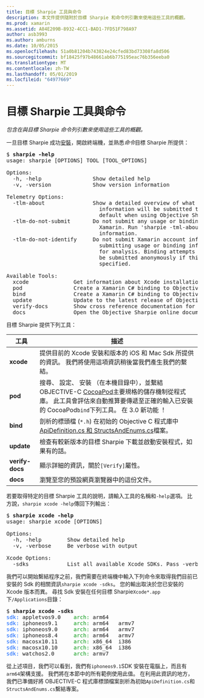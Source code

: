 ```yaml
---
title: 目標 Sharpie 工具與命令
description: 本文件提供隨附於目標 Sharpie 和命令列引數來使用這些工具的概觀。
ms.prod: xamarin
ms.assetid: A84E209B-8932-4CC1-BAD1-7FD51F798A97
author: asb3993
ms.author: amburns
ms.date: 10/05/2015
ms.openlocfilehash: 51a0b81204b743824e24cfed83bd73308fa8d506
ms.sourcegitcommit: bf18425f97b48661ab6b775195eac76b356eeba0
ms.translationtype: MT
ms.contentlocale: zh-TW
ms.lasthandoff: 05/01/2019
ms.locfileid: "64977669"
---
```

# <a name="objective-sharpie-tools--commands"></a>目標 Sharpie 工具與命令

_包含在與目標 Sharpie 命令列引數來使用這些工具的概觀。_

<style type="text/css"> .terminal-blue { color: rgb(10,96,254); } .terminal-green { color: rgb(12,156,26); } .terminal-magenta { color: rgb(152,12,103); } </style>


一旦目標 Sharpie 成功[安裝](~/cross-platform/macios/binding/objective-sharpie/get-started.md)，開啟終端機，並熟悉<em>命令</em>目標 Sharpie 所提供：

<pre>$ <b>sharpie -help</b>
usage: sharpie [OPTIONS] TOOL [TOOL_OPTIONS]

Options:
  -h, -help                Show detailed help
  -v, -version             Show version information

Telemetry Options:
  -tlm-about               Show a detailed overview of what usage and binding
                             information will be submitted to Xamarin by
                             default when using Objective Sharpie.
  -tlm-do-not-submit       Do not submit any usage or binding information to
                             Xamarin. Run 'sharpie -tml-about' for more
                             information.
  -tlm-do-not-identify     Do not submit Xamarin account information when
                             submitting usage or binding information to Xamarin
                             for analysis. Binding attempts and usage data will
                             be submitted anonymously if this option is
                             specified.

Available Tools:
  xcode              Get information about Xcode installations and available SDKs.
  pod                Create a Xamarin C# binding to Objective-C CocoaPods
  bind               Create a Xamarin C# binding to Objective-C APIs
  update             Update to the latest release of Objective Sharpie
  verify-docs        Show cross reference documentation for [Verify] attributes
  docs               Open the Objective Sharpie online documentation</pre>

目標 Sharpie 提供下列工具：

|工具|描述|
|--- |--- |
|**xcode**|提供目前的 Xcode 安裝和版本的 iOS 和 Mac Sdk 所提供的資訊。 我們將使用這項資訊稍後當我們產生我們的繫結。|
|**pod**|搜尋、 設定、 安裝 （在本機目錄中），並繫結 OBJECTIVE-C [CocoaPod](https://cocoapods.org/)主要規格的儲存機制從程式庫。 此工具會評估來自動推算要傳遞至正確的輸入已安裝的 CocoaPod`bind`下列工具。 在 3.0 新功能 ！|
|**bind**|剖析的標頭檔 (`*.h`) 在初始的 Objective C 程式庫中[ApiDefinition.cs 和 StructsAndEnums.cs](~/cross-platform/macios/binding/objective-sharpie/platform/apidefinitions-structsandenums.md)檔案。|
|**update**|檢查有較新版本的目標 Sharpie 下載並啟動安裝程式，如果有的話。|
|**verify-docs**|顯示詳細的資訊，關於`[Verify]`屬性。|
|**docs**|瀏覽至您的預設網頁瀏覽器中的這份文件。|

若要取得特定的目標 Sharpie 工具的說明，請輸入工具的名稱和`-help`選項。 比方說，`sharpie xcode -help`傳回下列輸出：

<pre>$ <b>sharpie xcode -help</b>
usage: sharpie xcode [OPTIONS]

Options:
  -h, -help        Show detailed help
  -v, -verbose     Be verbose with output

Xcode Options:
  -sdks            List all available Xcode SDKs. Pass -verbose for more details.</pre>

我們可以開始繫結程序之前，我們需要在終端機中輸入下列命令來取得我們目前已安裝的 Sdk 的相關資訊`sharpie xcode -sdks`。 您的輸出取決於您已安裝的 Xcode 版本而異。 尋找 Sdk 安裝在任何目標 Sharpie`Xcode*.app`下`/Applications`目錄：

<pre>$ <b>sharpie xcode -sdks</b>
<span class="terminal-blue">sdk:</span> appletvos9.0    <span class="terminal-green">arch:</span> arm64
<span class="terminal-blue">sdk:</span> iphoneos9.1     <span class="terminal-green">arch:</span> arm64   armv7
<span class="terminal-blue">sdk:</span> iphoneos9.0     <span class="terminal-green">arch:</span> arm64   armv7
<span class="terminal-blue">sdk:</span> iphoneos8.4     <span class="terminal-green">arch:</span> arm64   armv7
<span class="terminal-blue">sdk:</span> macosx10.11     <span class="terminal-green">arch:</span> x86_64  i386
<span class="terminal-blue">sdk:</span> macosx10.10     <span class="terminal-green">arch:</span> x86_64  i386
<span class="terminal-blue">sdk:</span> watchos2.0      <span class="terminal-green">arch:</span> armv7</pre>

從上述項目，我們可以看到，我們有`iphoneos9.1`SDK 安裝在電腦上，而且有`arm64`架構支援。 我們將在本節中的所有範例使用此值。 在利用此資訊的地方，我們已準備好將 OBJECTIVE-C 程式庫標頭檔案剖析為初始`ApiDefinition.cs`和`StructsAndEnums.cs`繫結專案。
